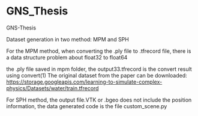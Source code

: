 # GNS_Thesis

GNS-Thesis

Dataset generation in two method: MPM and SPH

For the MPM method, when converting the .ply file to .tfrecord file, there is a data structure problem about float32 to float64

the .ply file saved in mpm folder, the output33.tfrecord is the convert result using convert(1)
The original dataset from the paper can be downloaded:
https://storage.googleapis.com/learning-to-simulate-complex-physics/Datasets/water/train.tfrecord

For SPH method, the output file.VTK or .bgeo does not include the position information, the data generated code is the file custom_scene.py

